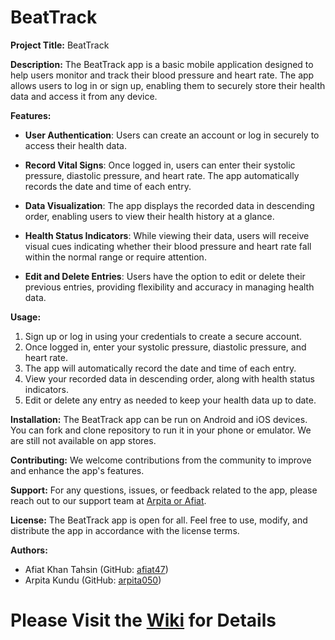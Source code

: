 # BeatTrack

**Project Title:** BeatTrack

**Description:**
The BeatTrack app is a basic mobile application designed to help users monitor and track their blood pressure and heart rate. The app allows users to log in or sign up, enabling them to securely store their health data and access it from any device.

**Features:**
- **User Authentication**: Users can create an account or log in securely to access their health data.

- **Record Vital Signs**: Once logged in, users can enter their systolic pressure, diastolic pressure, and heart rate. The app automatically records the date and time of each entry.

- **Data Visualization**: The app displays the recorded data in descending order, enabling users to view their health history at a glance.

- **Health Status Indicators**: While viewing their data, users will receive visual cues indicating whether their blood pressure and heart rate fall within the normal range or require attention.

- **Edit and Delete Entries**: Users have the option to edit or delete their previous entries, providing flexibility and accuracy in managing health data.

**Usage:**
1. Sign up or log in using your credentials to create a secure account.
2. Once logged in, enter your systolic pressure, diastolic pressure, and heart rate.
3. The app will automatically record the date and time of each entry.
4. View your recorded data in descending order, along with health status indicators.
5. Edit or delete any entry as needed to keep your health data up to date.

**Installation:**
The BeatTrack app can be run on Android and iOS devices. You can fork and clone repository to run it in your phone or emulator. We are still not available on app stores.

**Contributing:**
We welcome contributions from the community to improve and enhance the app's features.

**Support:**
For any questions, issues, or feedback related to the app, please reach out to our support team at [Arpita or Afiat](mailto:arpitakundu309@gmail.com).

**License:**
The BeatTrack app is open for all. Feel free to use, modify, and distribute the app in accordance with the license terms.

**Authors:**
- Afiat Khan Tahsin (GitHub: [afiat47](https://github.com/afiat47))
- Arpita Kundu (GitHub: [arpita050](https://github.com/arpita050))
  
# Please Visit the [Wiki](https://github.com/afiat47/BeatTrack/wiki) for Details
